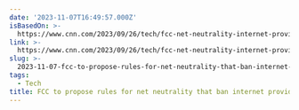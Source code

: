 ```yaml
---
date: '2023-11-07T16:49:57.000Z'
isBasedOn: >-
  https://www.cnn.com/2023/09/26/tech/fcc-net-neutrality-internet-providers/index.html
link: >-
  https://www.cnn.com/2023/09/26/tech/fcc-net-neutrality-internet-providers/index.html
slug: >-
  2023-11-07-fcc-to-propose-rules-for-net-neutrality-that-ban-internet-providers-from-bl
tags:
  - Tech
title: FCC to propose rules for net neutrality that ban internet providers from bl
---
```


